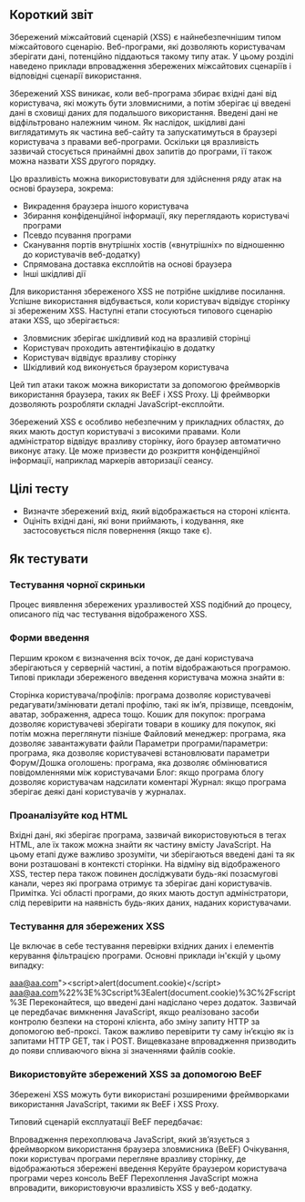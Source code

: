 ## Короткий звiт

Збережений міжсайтовий сценарій (XSS) є найнебезпечнішим типом міжсайтового сценарію. Веб-програми, які дозволяють користувачам зберігати дані, потенційно піддаються такому типу атак. У цьому розділі наведено приклади впровадження збережених міжсайтових сценаріїв і відповідні сценарії використання.

Збережений XSS виникає, коли веб-програма збирає вхідні дані від користувача, які можуть бути зловмисними, а потім зберігає ці введені дані в сховищі даних для подальшого використання. Введені дані не відфільтровано належним чином. Як наслідок, шкідливі дані виглядатимуть як частина веб-сайту та запускатимуться в браузері користувача з правами веб-програми. Оскільки ця вразливість зазвичай стосується принаймні двох запитів до програми, її також можна назвати XSS другого порядку.

Цю вразливість можна використовувати для здійснення ряду атак на основі браузера, зокрема:

- Викрадення браузера іншого користувача
- Збирання конфіденційної інформації, яку переглядають користувачі програми
- Псевдо псування програми
- Сканування портів внутрішніх хостів («внутрішніх» по відношенню до користувачів веб-додатку)
- Спрямована доставка експлойтів на основі браузера
- Інші шкідливі дії

Для використання збереженого XSS не потрібне шкідливе посилання. Успішне використання відбувається, коли користувач відвідує сторінку зі збереженим XSS. Наступні етапи стосуються типового сценарію атаки XSS, що зберігається:

- Зловмисник зберігає шкідливий код на вразливій сторінці
- Користувач проходить автентифікацію в додатку
- Користувач відвідує вразливу сторінку
- Шкідливий код виконується браузером користувача

Цей тип атаки також можна використати за допомогою фреймворків використання браузера, таких як BeEF і XSS Proxy. Ці фреймворки дозволяють розробляти складні JavaScript-експлойти.

Збережений XSS є особливо небезпечним у прикладних областях, до яких мають доступ користувачі з високими правами. Коли адміністратор відвідує вразливу сторінку, його браузер автоматично виконує атаку. Це може призвести до розкриття конфіденційної інформації, наприклад маркерів авторизації сеансу.

## Цілі тесту

- Визначте збережений вхід, який відображається на стороні клієнта.
- Оцініть вхідні дані, які вони приймають, і кодування, яке застосовується після повернення (якщо таке є).

## Як тестувати

### Тестування чорної скриньки
Процес виявлення збережених уразливостей XSS подібний до процесу, описаного під час тестування відображеного XSS.

### Форми введення
Першим кроком є визначення всіх точок, де дані користувача зберігаються у серверній частині, а потім відображаються програмою. Типові приклади збереженого введення користувача можна знайти в:

Сторінка користувача/профілів: програма дозволяє користувачеві редагувати/змінювати деталі профілю, такі як ім’я, прізвище, псевдонім, аватар, зображення, адреса тощо.
Кошик для покупок: програма дозволяє користувачеві зберігати товари в кошику для покупок, які потім можна переглянути пізніше
Файловий менеджер: програма, яка дозволяє завантажувати файли
Параметри програми/параметри: програма, яка дозволяє користувачеві встановлювати параметри
Форум/Дошка оголошень: програма, яка дозволяє обмінюватися повідомленнями між користувачами
Блог: якщо програма блогу дозволяє користувачам надсилати коментарі
Журнал: якщо програма зберігає деякі дані користувачів у журналах.

### Проаналізуйте код HTML
Вхідні дані, які зберігає програма, зазвичай використовуються в тегах HTML, але їх також можна знайти як частину вмісту JavaScript. На цьому етапі дуже важливо зрозуміти, чи зберігаються введені дані та як вони розташовані в контексті сторінки. На відміну від відображеного XSS, тестер пера також повинен досліджувати будь-які позасмугові канали, через які програма отримує та зберігає дані користувачів.
Примітка. Усі області програми, до яких мають доступ адміністратори, слід перевірити на наявність будь-яких даних, наданих користувачами.

### Тестування для збережених XSS
Це включає в себе тестування перевірки вхідних даних і елементів керування фільтрацією програми. Основні приклади ін'єкцій у цьому випадку:

aaa@aa.com&quot;&gt;&lt;script&gt;alert(document.cookie)&lt;/script&gt;
aaa@aa.com%22%3E%3Cscript%3Ealert(document.cookie)%3C%2Fscript%3E
Переконайтеся, що введені дані надіслано через додаток. Зазвичай це передбачає вимкнення JavaScript, якщо реалізовано засоби контролю безпеки на стороні клієнта, або зміну запиту HTTP за допомогою веб-проксі. Також важливо перевірити ту саму ін’єкцію як із запитами HTTP GET, так і POST. Вищевказане впровадження призводить до появи спливаючого вікна зі значеннями файлів cookie.

### Використовуйте збережений XSS за допомогою BeEF
Збережені XSS можуть бути використані розширеними фреймворками використання JavaScript, такими як BeEF і XSS Proxy.

Типовий сценарій експлуатації BeEF передбачає:

Впровадження перехоплювача JavaScript, який зв’язується з фреймворком використання браузера зловмисника (BeEF)
Очікування, поки користувач програми перегляне вразливу сторінку, де відображаються збережені введення
Керуйте браузером користувача програми через консоль BeEF
Перехоплення JavaScript можна впровадити, використовуючи вразливість XSS у веб-додатку.
